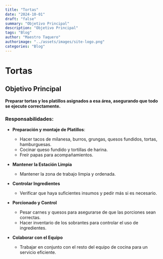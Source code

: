 ```yaml
---
title: "Tortas"
date: "2024-10-01"
draft: "false"
summary: "Objetivo Principal"
description: "Objetivo Principal"
tags: "Blog"
author: "Maestro Taquero"
authorimage: "../assets/images/site-logo.png"
categories: "Blog"
---
```

# Tortas

## Objetivo Principal
**Preparar tortas y los platillos asignados a esa área, asegurando que todo se ejecute correctamente.**

### Responsabilidades:

- **Preparación y montaje de Platillos**:
  - Hacer tacos de milanesa, burros, grungas, quesos fundidos, tortas, hamburguesas.
  - Cocinar queso fundido y tortillas de harina.
  - Freír papas para acompañamientos.
	
- **Mantener la Estación Limpia**
	- Mantener la zona de trabajo limpia y ordenada.
	
- **Controlar Ingredientes** 
	- Verificar que haya suficientes insumos y pedir más si es necesario.
	
- **Porcionado y Control**
  - Pesar carnes y quesos para asegurarse de que las porciones sean correctas.
  - Hacer inventario de los sobrantes para controlar el uso de ingredientes.

- **Colaborar con el Equipo**
  - Trabajar en conjunto con el resto del equipo de cocina para un servicio eficiente.
